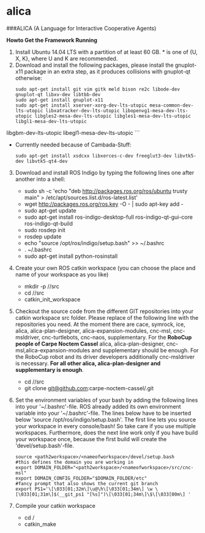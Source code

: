 # alica
###ALICA (A Language for Interactive Cooperative Agents)

**Howto Get the Framework Running**

1. Install Ubuntu 14.04 LTS with a partition of at least 60 GB. * is one of {U, X, K}, where U and K are recommended. 
2. Download and install the following packages, please install the gnuplot-x11 package in an extra step, as it produces collisions with gnuplot-qt otherwise: 
	```
   	sudo apt-get install git vim gitk meld bison re2c libode-dev gnuplot-qt libxv-dev libtbb-dev
   	sudo apt-get install gnuplot-x11
   	sudo apt-get install xserver-xorg-dev-lts-utopic mesa-common-dev-lts-utopic libxatracker-dev-lts-utopic libopenvg1-mesa-dev-lts-utopic libgles2-mesa-dev-lts-utopic libgles1-mesa-dev-lts-utopic libgl1-mesa-dev-lts-utopic 
libgbm-dev-lts-utopic libegl1-mesa-dev-lts-utopic
	```
  * Currently needed because of Cambada-Stuff: 
	```
	sudo apt-get install xsdcxx libxerces-c-dev freeglut3-dev libvtk5-dev libvtk5-qt4-dev
	```
3. Download and install ROS Indigo by typing the following lines one after another into a shell: 

	* sudo sh -c 'echo "deb http://packages.ros.org/ros/ubuntu trusty main" > /etc/apt/sources.list.d/ros-latest.list'
	* wget http://packages.ros.org/ros.key -O - | sudo apt-key add -
	* sudo apt-get update
	* sudo apt-get install ros-indigo-desktop-full ros-indigo-qt-gui-core ros-indigo-qt-build
	* sudo rosdep init
	* rosdep update 
	* echo "source /opt/ros/indigo/setup.bash" >> ~/.bashrc
	* . ~/.bashrc
	* sudo apt-get install python-rosinstall

4. Create your own ROS catkin workspace (you can choose the place and name of your workspace as you like) 

	* mkdir -p <path2workspace>/<nameofworkspace>/src
	* cd <path2workspace>/<nameofworkspace>/src
	* catkin_init_workspace

5. Checkout the source code from the different GIT repositories into your catkin workspace src folder. Please replace <project> of the following line with the repositories you need. At the moment there are cace, symrock, ice, alica, alica-plan-designer, alica-expansion-modules, cnc-msl, cnc-msldriver, cnc-turtlebots, cnc-naos, supplementary. For the **RoboCup people of Carpe Noctem Cassel** alica, alica-plan-designer, cnc-msl,alica-expansion-modules and supplementary should be enough. For the RoboCup robot and its driver developers additionally cnc-msldriver is necessary. **For all other alica, alica-plan-designer and supplementary is enough**. 

	* cd <path2workspace>/<nameofworkspace>/src
	* git clone git@github.com:carpe-noctem-cassel/<project>.git

6. Set the environment variables of your bash by adding the following lines into your '~/.bashrc'-file. ROS already added its own environment variable into your '~/.bashrc'-file. The lines below have to be inserted below 'source /opt/ros/indigo/setup.bash'. The first line lets you source your workspace in every console/bash! So take care if you use multiple workspaces. Furthermore, does the next line work only if you have build your workspace once, because the first build will create the 'devel/setup.bash'-file. 

	```
	source <path2workspace>/<nameofworkspace>/devel/setup.bash
	#this defines the domain you are working in
	export DOMAIN_FOLDER="<path2workspace>/<nameofworkspace>/src/cnc-msl"
	export DOMAIN_CONFIG_FOLDER="$DOMAIN_FOLDER/etc"
	#fancy prompt that also shows the current git branch
	export PS1='\[\033[01;32m\]\u@\h\[\033[01;34m\] \w \[\033[01;31m\]$(__git_ps1 "[%s]")\[\033[01;34m\]\$\[\033[00m\] '
	```
7. Compile your catkin workspace 
	* cd <path2workspace>/<nameofworkspace>
	* catkin_make



